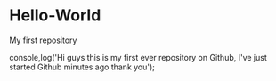 # Hello-World
My first repository

console,log('Hi guys this is my first ever repository on Github, I've just started Github minutes ago thank you');

